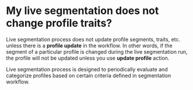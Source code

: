 # My live segmentation does not change profile traits?

Live segmentation process does not update profile segments, traits, etc. unless there is a __profile update__ in the workflow.
In other words, if the segment of a particular profile is changed during the live segmentation run, the
profile will not be updated unless you use __update profile__ action.

Live segmentation process is designed to periodically evaluate and categorize profiles based on certain criteria defined
in segmentation workflow. 
